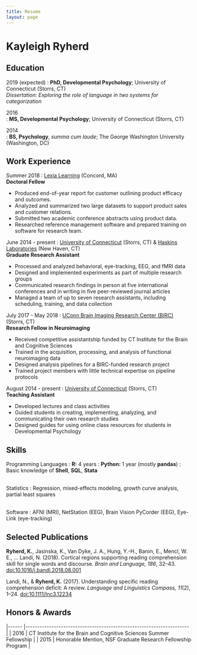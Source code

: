 ```yaml
---
title: Resume
layout: page
---
```


Kayleigh Ryherd
============

Education
---------

2019 (expected)
:   **PhD, Developmental Psychology**; University of Connecticut (Storrs, CT)  
	*Dissertation: Exploring the role of language in two systems for categorization*  
	  
2016  
:   **MS, Developmental Psychology**; University of Connecticut (Storrs, CT)  

2014  
:   **BS, Psychology**, *summa cum laude*; The George Washington University (Washington, DC)  

Work Experience
----------

Summer 2018
:   [Lexia Learning](https://www.lexialearning.com/) (Concord, MA)<br>
	**Doctoral Fellow** 

* Produced end-of-year report for customer outlining product efficacy and outcomes.
* Analyzed and summarized two large datasets to support product sales and customer relations.
* Submitted two academic conference abstracts using product data.
* Researched reference management software and prepared training on software for research team.
    
June 2014 - present
:   [University of Connecticut](https://psych.uconn.edu/) (Storrs, CT) & [Haskins Laboratories](https://haskinslabs.org/) (New Haven, CT) <br>
	**Graduate Research Assistant**

* Processed and analyzed behavioral, eye-tracking, EEG, and fMRI data
* Designed and implemented experiments as part of multiple research groups
* Communicated research findings in person at five international conferences and in writing in five peer-reviewed journal articles
* Managed a team of up to seven research assistants, including scheduling, training, and data collection

July 2017 - May 2018
:   [UConn Brain Imaging Research Center (BIRC)](https://birc.uconn.edu/) (Storrs, CT)<br>
	**Research Fellow in Neuroimaging**

* Received competitive assistantship funded by CT Institute for the Brain and Cognitive Sciences
* Trained in the acquisition, processing, and analysis of functional neuroimaging data
* Designed analysis pipelines for a BIRC-funded research project
* Trained project members with little technical expertise on pipeline protocols

August 2014 - present
:   [University of Connecticut](https://psych.uconn.edu/) (Storrs, CT)<br>
	**Teaching Assistant**

* Developed lectures and class activities 
* Guided students in creating, implementing, analyzing, and communicating their own research studies
* Designed guides for using online class resources for students in Developmental Psychology

Skills
--------------------
Programming Languages
:   **R:** 4 years
:   **Python:** 1 year (mostly **pandas**)
:   Basic knowledge of **Shell**, **SQL**, **Stata**
<br><br>

Statistics
:   Regression, mixed-effects modeling, growth curve analysis, partial least squares
<br><br>

Software
:	AFNI (MRI), NetStation (EEG), Brain Vision PyCorder (EEG), Eye-Link (eye-tracking)

Selected Publications
----------------------------------------

**Ryherd, K.**, Jasinska, K., Van Dyke, J. A., Hung, Y.-H., Baron, E., Mencl, W. E., … Landi, N. (2018). Cortical regions supporting reading comprehension skill for single words and discourse. *Brain and Language, 186*, 32–43. [doi:10.1016/j.bandl.2018.08.001](http://doi.org/10.1016/j.bandl.2018.08.001)

Landi, N., & **Ryherd, K.** (2017). Understanding specific reading comprehension deficit: A review. *Language and Linguistics Compass, 11*(2), 1–24. [doi:10.1111/lnc3.12234](http://doi.org/10.1111/lnc3.12234)

Honors & Awards
----------------------------------------

|------	|---------------------------------------------------------------------	|
| 2016 	| CT Institute for the Brain and Cognitive Sciences Summer Fellowship 	|
| 2015 	| Honorable Mention, NSF Graduate Research Fellowship Program         	|
